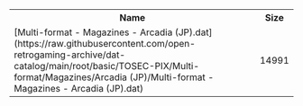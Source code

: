 <table>
<tr><th>Name</th><th>Size</th></tr>
<tr><td>[Multi-format - Magazines - Arcadia (JP).dat](https://raw.githubusercontent.com/open-retrogaming-archive/dat-catalog/main/root/basic/TOSEC-PIX/Multi-format/Magazines/Arcadia (JP)/Multi-format - Magazines - Arcadia (JP).dat)</td><td>14991</td></tr>
</table>
